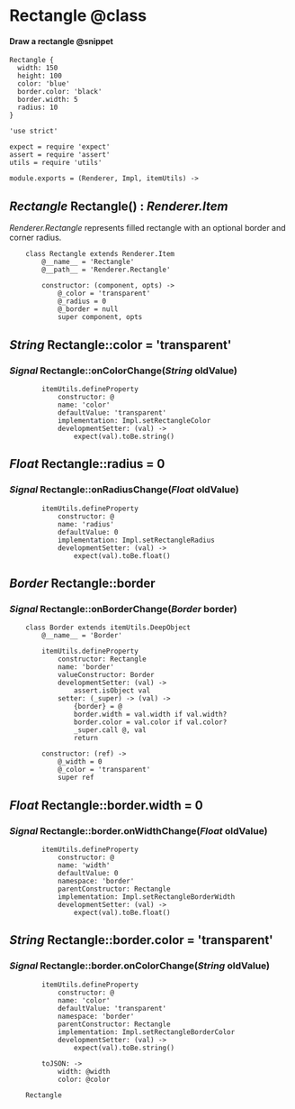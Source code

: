 Rectangle @class
=========

#### Draw a rectangle @snippet

```style
Rectangle {
  width: 150
  height: 100
  color: 'blue'
  border.color: 'black'
  border.width: 5
  radius: 10
}
```

	'use strict'

	expect = require 'expect'
	assert = require 'assert'
	utils = require 'utils'

	module.exports = (Renderer, Impl, itemUtils) ->

*Rectangle* Rectangle() : *Renderer.Item*
-----------------------------------------

*Renderer.Rectangle* represents filled rectangle with an optional border and corner radius.

		class Rectangle extends Renderer.Item
			@__name__ = 'Rectangle'
			@__path__ = 'Renderer.Rectangle'

			constructor: (component, opts) ->
				@_color = 'transparent'
				@_radius = 0
				@_border = null
				super component, opts

*String* Rectangle::color = 'transparent'
-----------------------------------------

### *Signal* Rectangle::onColorChange(*String* oldValue)

			itemUtils.defineProperty
				constructor: @
				name: 'color'
				defaultValue: 'transparent'
				implementation: Impl.setRectangleColor
				developmentSetter: (val) ->
					expect(val).toBe.string()

*Float* Rectangle::radius = 0
-----------------------------

### *Signal* Rectangle::onRadiusChange(*Float* oldValue)

			itemUtils.defineProperty
				constructor: @
				name: 'radius'
				defaultValue: 0
				implementation: Impl.setRectangleRadius
				developmentSetter: (val) ->
					expect(val).toBe.float()

*Border* Rectangle::border
--------------------------

### *Signal* Rectangle::onBorderChange(*Border* border)

		class Border extends itemUtils.DeepObject
			@__name__ = 'Border'

			itemUtils.defineProperty
				constructor: Rectangle
				name: 'border'
				valueConstructor: Border
				developmentSetter: (val) ->
					assert.isObject val
				setter: (_super) -> (val) ->
					{border} = @
					border.width = val.width if val.width?
					border.color = val.color if val.color?
					_super.call @, val
					return

			constructor: (ref) ->
				@_width = 0
				@_color = 'transparent'
				super ref

*Float* Rectangle::border.width = 0
-----------------------------------

### *Signal* Rectangle::border.onWidthChange(*Float* oldValue)

			itemUtils.defineProperty
				constructor: @
				name: 'width'
				defaultValue: 0
				namespace: 'border'
				parentConstructor: Rectangle
				implementation: Impl.setRectangleBorderWidth
				developmentSetter: (val) ->
					expect(val).toBe.float()

*String* Rectangle::border.color = 'transparent'
------------------------------------------------

### *Signal* Rectangle::border.onColorChange(*String* oldValue)

			itemUtils.defineProperty
				constructor: @
				name: 'color'
				defaultValue: 'transparent'
				namespace: 'border'
				parentConstructor: Rectangle
				implementation: Impl.setRectangleBorderColor
				developmentSetter: (val) ->
					expect(val).toBe.string()

			toJSON: ->
				width: @width
				color: @color

		Rectangle
